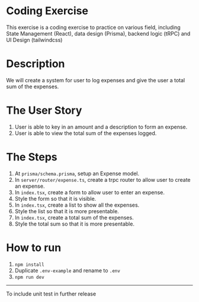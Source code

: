 # Coding Exercise

This exercise is a coding exercise to practice on various field, including State Management (React), data design (Prisma), backend logic (tRPC) and UI Design (tailwindcss)

# Description

We will create a system for user to log expenses and give the user a total sum of the expenses.

# The User Story

1. User is able to key in an amount and a description to form an expense.
2. User is able to view the total sum of the expenses logged.

# The Steps

1. At `prisma/schema.prisma`, setup an Expense model.
2. In `server/router/expense.ts`, create a trpc router to allow user to create an expense.
3. In `index.tsx`, create a form to allow user to enter an expense.
4. Style the form so that it is visible.
5. In `index.tsx`, create a list to show all the expenses.
6. Style the list so that it is more presentable.
7. In `index.tsx`, create a total sum of the expenses.
8. Style the total sum so that it is more presentable.

# How to run

1. `npm install`
2. Duplicate `.env-example` and rename to `.env`
3. `npm run dev`

---

To include unit test in further release

